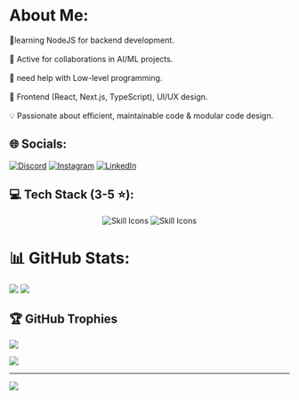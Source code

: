 # About Me:
🌱learning NodeJS for backend development.<br><br>👯 Active for collaborations in AI/ML projects.<br><br>🤔 need help with Low-level programming.<br><br>💬 Frontend (React, Next.js, TypeScript), UI/UX design.<br><br>💡 Passionate about efficient, maintainable code & modular code design.<br>


## 🌐 Socials:
[![Discord](https://img.shields.io/badge/Discord-%237289DA.svg?logo=discord&logoColor=white)](https://discord.gg/RyEyPBGf9x) [![Instagram](https://img.shields.io/badge/Instagram-%23E4405F.svg?logo=Instagram&logoColor=white)](https://instagram.com/khushalrathore_) [![LinkedIn](https://img.shields.io/badge/LinkedIn-%230077B5.svg?logo=linkedin&logoColor=white)](https://linkedin.com/in/khushalrathore) 

## 💻 Tech Stack (3-5 ⭐️):

<p align="center">
  <img style="pointer-events: none;" src="https://skillicons.dev/icons?i=bash,git,github,neovim,ruby,cpp,java,py,opencv,flask,gcp" alt="Skill Icons" />
  <img style="pointer-events: none;" src="https://skillicons.dev/icons?i=html,md,css,sass,tailwind,js,ts,webpack,npm,react,nextjs,vercel,vite" alt="Skill Icons" />
</p>

# 📊 GitHub Stats:
![](https://github-readme-stats.vercel.app/api/top-langs/?username=khushalrathore&theme=dark&hide_border=false&include_all_commits=false&count_private=false&layout=compact)
![](https://github-readme-streak-stats.herokuapp.com/?user=khushalrathore&theme=dark&hide_border=false)

## 🏆 GitHub Trophies
![](https://github-profile-trophy.vercel.app/?username=khushalrathore&theme=gruvbox&no-frame=false&no-bg=true&margin-w=4)

![](https://quotes-github-readme.vercel.app/api?type=horizontal&theme=merko)

---
[![](https://visitcount.itsvg.in/api?id=khushalrathore&icon=0&color=0)](https://visitcount.itsvg.in)

</div>
